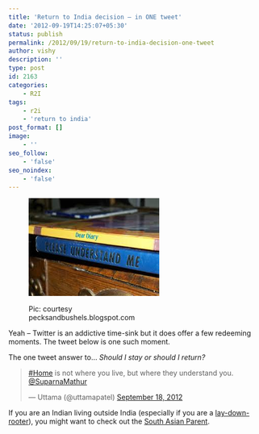 ```yaml
---
title: 'Return to India decision – in ONE tweet'
date: '2012-09-19T14:25:07+05:30'
status: publish
permalink: /2012/09/19/return-to-india-decision-one-tweet
author: vishy
description: ''
type: post
id: 2163
categories: 
    - R2I
tags:
    - r2i
    - 'return to india'
post_format: []
image:
    - ''
seo_follow:
    - 'false'
seo_noindex:
    - 'false'
---
```

<figure aria-describedby="caption-attachment-2166" class="wp-caption alignleft" id="attachment_2166" style="width: 259px">

[![](../../../../uploads/2012/09/please_understand_me_pegsandbushels_bs_com.jpeg "please_understand_me_pegsandbushels_bs_com")](http://www.ulaar.com/wp-content/uploads/2012/09/please_understand_me_pegsandbushels_bs_com.jpeg)<figcaption class="wp-caption-text" id="caption-attachment-2166">Pic: courtesy pecksandbushels.blogspot.com</figcaption></figure>

Yeah – Twitter is an addictive time-sink but it does offer a few redeeming moments. The tweet below is one such moment.

The one tweet answer to… *Should I stay or should I return?*

> [\#Home](https://twitter.com/hashtag/Home?src=hash&ref_src=twsrc%5Etfw) is not where you live, but where they understand you. [@SuparnaMathur](https://twitter.com/SuparnaMathur?ref_src=twsrc%5Etfw)
> 
> — Uttama (@uttamapatel) [September 18, 2012](https://twitter.com/uttamapatel/status/248131083068137472?ref_src=twsrc%5Etfw)

<script async="" charset="utf-8" src="https://platform.twitter.com/widgets.js"></script>

If you are an Indian living outside India (especially if you are a [lay-down-rooter](http://www.ulaar.com/2008/06/04/the-two-types-of-indian-immigrants/)), you might want to check out the [South Asian Parent](http://www.southasianparent.com/).